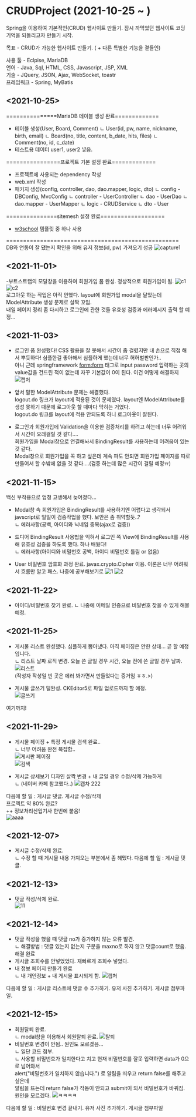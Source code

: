 # CRUDProject (2021-10-25 ~ )

Spring을 이용하여 기본적인(CRUD) 웹사이트 만들기.
잠시 까먹었던 웹사이트 코딩 기억을 되돌리고자 만들기 시작.

목표 - CRUD가 가능한 웹사이트 만들기. ( + 다른 특별한 기능을 곁들인)

사용 툴 - Eclpise, MariaDB   
언어 - Java, Sql, HTML, CSS, Javascript, JSP, XML   
기술 - JQuery, JSON, Ajax, WebSocket, toastr   
프레임워크 - Spring, MyBatis   

## **<2021-10-25>**
===============MariaDB 테이블 생성 완료=============

- 테이블 생성(User, Board, Comment)
      ㄴ User(id, pw, name, nickname, birth, email)
      ㄴ Board(no, title, content, b_date, hits, files)
      ㄴ Comment(no, id, c_date)
 - 테스트용 데이터 user1, user2 넣음.

================프로젝트 기본 설정 완료=============

- 프로젝트에 사용되는 dependency 작성
- web.xml 작성
- 패키지 생성(config, controller, dao, dao.mapper, logic, dto)
      ㄴ config - DBConfig, MvcConfig
      ㄴ controller - UserController
      ㄴ dao - UserDao
      ㄴ dao.mapper - UserMapper
      ㄴ logic - CRUDService
      ㄴ dto - User
      
===============sitemesh 설정 완료===================

- [w3school](https://www.w3schools.com/w3css/w3css_templates.asp) 템플릿 중 하나 사용

===================================================   
DB와 연동이 잘 됐는지 확인을 위해 유저 정보(id, pw) 가져오기 성공
![capture1](https://user-images.githubusercontent.com/82797084/138723003-ba43dcfc-df55-44dc-9e25-71cfc9c5c48a.PNG)

## **<2021-11-01>**
-부트스트랩의 모달창을 이용하여 회원가입 폼 완성. 정상적으로 회원가입이 됨.
![c1](https://user-images.githubusercontent.com/82797084/139650758-5035625c-1972-439d-8024-d1d249bb27f9.PNG)
![c2](https://user-images.githubusercontent.com/82797084/139650772-d37228e7-57f9-45a7-a9f4-9ae78b21deca.PNG)   
로그아웃 하는 작업은 아직 안했다. layout에 회원가입 modal을 달았는데 ModelAttribute 생성 문제로 살짝 꼬임.    
내일 페이지 정리 좀 다시하고 로그인에 관한 것들 유효성 검증과 에러메시지 출력 할 예정...

## **<2021-11-03>**    
- 로그인 폼 완성했다! CSS 활용을 잘 못해서 시간이 좀 걸렸지만 내 손으로 직접 해서 뿌듯하다!
      심플한걸 좋아해서 심플하게 했는데 너무 허허벌판인가..   
      아니 근데 springframework <form:form> 태그로 input password 입력하는 곳의 value값을 건드린 적이 없는데 자꾸 기본값이 0이 된다. 이건 어떻게 해결하지
![캡처](https://user-images.githubusercontent.com/82797084/140049757-fdd01558-bc46-4924-aeb0-2546d443a3ca.PNG)


- 앞서 말한 ModelAttribute 문제는 해결했다.    
      logout.do 링크가 layout에 적용된 것이 문제였다. layout엔 ModelAttribute를 생성 못하기 때문에 로그아웃 할 때마다 막히는 거였다.   
      logout.do 링크를 layout에 적용 안되도록 하니 로그아웃이 잘된다.   
         
- 로그인과 회원가입에 Validation을 이용한 검증처리를 하려고 하는데 너무 어려워서 시간이 오래걸릴 것 같다....   
      회원가입을 Modal창으로 연결해놔서 BindingResult를 사용하는데 어려움이 있는 것 같다.   
      Modal창으로 회원가입을 꼭 하고 싶은데 계속 파도 안되면 회원가입 페이지를 따로 만들어서 할 수밖에 없을 것 같다....(검증 하는데 많은 시간이 걸릴 예정ㅠ)

## **<2021-11-15>**   
백신 부작용으로 엄청 고생해서 늦어졌다...    

- Modal창 속 회원가입은 BindingResult를 사용하기엔 어렵다고 생각되서 javscript로 일일이 검증작업을 했다. 보안은 좀 취약할듯..?   
      ㄴ 에러사항(공백, 아이디와 닉네임 중복(ajax로 검증))   

- 드디어 BindingResult 사용법을 익혀서 로그인 쪽 View에 BindingResult를 사용해 유효성 검증을 하도록 했다. 하나 배웠다!   
      ㄴ 에러사항(아이디와 비밀번호 공백, 아이디 비밀번호 틀림 or 없음)   

- User 비밀번호 암호화 과정 완료. javax.crypto.Cipher 이용. 이론은 너무 어려워서 흐름만 알고 패스. 나중에 공부해보기로
![1](https://user-images.githubusercontent.com/82797084/141738503-afb6e525-d020-4bb0-bd13-b06eefaec5aa.PNG)
![2](https://user-images.githubusercontent.com/82797084/141738511-85251716-e98d-4c97-b730-73a7a11fe48e.PNG)


## **<2021-11-22>**   
- 아이디/비밀번호 찾기 완료.
      ㄴ 나중에 이메일 인증으로 비밀번호 찾을 수 있게 해볼 예정. 
      
## **<2021-11-25>**
- 게시물 리스트 완성했다. 심플하게 뽑아냈다. 아직 페이징은 안한 상태... 곧 할 예정입니다.   
      ㄴ 리스트 날짜 로직 변경. 오늘 쓴 글일 경우 시간, 오늘 전에 쓴 글일 경우 날짜.   
![리스트](https://user-images.githubusercontent.com/82797084/143399652-2616ea7b-e860-4abb-8f5b-a20675e92d08.PNG)   
(작성자 작성일 빈 곳은 에러 봐가면서 만들었다는 증거임 ㅎㅎ.>)  

- 게시물 글쓰기 덜완성. CKEditor5로 파일 업로드까지 할 예정.   
![글쓰기](https://user-images.githubusercontent.com/82797084/143399912-7bdd04e4-490c-4b54-afc1-033b12a3f77c.PNG)   

여기까지!  

## **<2021-11-29>**
- 게시물 페이징 + 특정 게시물 검색 완료..   
      ㄴ 너무 어려움 완전 복잡함..   
  ![게시판 페이징](https://user-images.githubusercontent.com/82797084/143825924-c358189b-6978-43cd-a9ab-17152a82e52d.PNG)   
  ![검색](https://user-images.githubusercontent.com/82797084/143825942-b996f9b3-4e5a-4297-9f8f-dc9d2d8b7ba4.PNG)   

- 게시글 상세보기 디자인 살짝 변경 + 내 글일 경우 수정/삭제 가능하게   
      ㄴ (네이버 카페 참고했다..)
![캡차 222](https://user-images.githubusercontent.com/82797084/143826284-2a1eb3d3-038b-464f-a343-093766e601b3.PNG)

다음에 할 일 : 게시글 댓글. 게시글 수정/삭제   
프로젝트 약 80% 완료?   
++ 정보처리산업기사 한번에 붙음!   
![aaaa](https://user-images.githubusercontent.com/82797084/143826812-a0e53633-8033-4cd8-b8b1-2264283be853.jpg)
    
 ## **<2021-12-07>**   
 - 게시글 수정/삭제 완료.    
      ㄴ 수정 할 때 게시물 내용 가져오는 부분에서 좀 헤맸다.
 다음에 할 일 : 게시글 댓글.   
 
 
 ## **<2021-12-13>** 
 - 댓글 작성/삭제 완료.   
![11](https://user-images.githubusercontent.com/82797084/145769678-6c0852b5-1c71-4ef3-afb5-49aeca751644.PNG)   


## **<2021-12-14>**
- 댓글 작성을 했을 때 댓글 no가 증가하지 않는 오류 발견.   
      ㄴ 해결방법 : 댓글 있는지 없는지 구분을 maxno로 하지 않고 댓글count로 했음. 해결 완료    
- 게시글 조회수를 안넣었었다. 재빠르게 조회수 넣었다.   
- 내 정보 페이지 만들기 완료   
      ㄴ 내 개인정보 + 내 게시물 표시되게 함.
 ![캡처](https://user-images.githubusercontent.com/82797084/145980395-d95e5f99-a8a3-430a-a3d1-ea8dbf0da082.PNG)

다음에 할 일 : 게시글 리스트에 댓글 수 추가하기. 유저 사진 추가하기. 게시글 첨부파일.
 
 
## **<2021-12-15>**
- 회원탈퇴 완료.   
      ㄴ modal창을 이용해서 회원탈퇴 완료.
   ![탈퇴](https://user-images.githubusercontent.com/82797084/146167589-4b230f93-ab2f-4051-bafc-494f26be0133.PNG)
- 비밀번호 변경이 안됨.. 원인도 모르겠음...    
      ㄴ 일단 코드 첨부.    
      ㄴ 사용할 비밀번호가 일치한다고 치고 현재 비밀번호를 잘못 입력하면 data가 0으로 넘어와서    
         alert("비밀번호가 일치하지 않습니다.") 로 알림을 띄우고 return false를 해주고 싶은데   
         알림을 뜨는데 return false가 작동이 안되고 submit이 되서 비밀번호가 바꿔짐. 원인을 모르겠다.
       ![ㅋㅋㅋㅋ](https://user-images.githubusercontent.com/82797084/146168011-21c20352-71ba-4ad4-af1b-3fc77ac8009f.PNG)
  
다음에 할 일 : 비밀번호 변경 끝내기. 유저 사진 추가하기. 게시글 첨부파일
